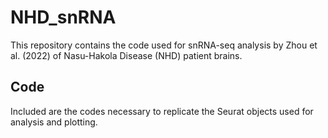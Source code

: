 # NHD_snRNA

This repository contains the code used for snRNA-seq analysis by Zhou et al. (2022) of Nasu-Hakola Disease (NHD) patient brains. 

## Code
Included are the codes necessary to replicate the Seurat objects used for analysis and plotting.
